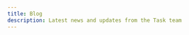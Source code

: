 ```yaml
---
title: Blog
description: Latest news and updates from the Task team
---
```


<BlogPost
title="The Saga of Improving Windows Compatiblity: Announcing Built-in Core Utilities"
url="/blog/windows-core-utils"
date="2025-08-26"
author="andreynering"
description="When I started Task back in 2017, one of my biggest goals was to build a task runner that would work well on all major platforms, including Windows. At the time, I was using Windows as my main platform, and it caught my attention how much of a pain it was to get a working version of Make on Windows, for example."
:tags="['windows', 'core-utils']"
/>

<BlogPost
title="Any Variables"
url="/blog/any-variables"
date="2024-05-09"
author="pd93"
description="Task has always had variables, but even though you were able to define them using different YAML types, they would always be converted to strings by Task. This limited users to string manipulation and encouraged messy workarounds for simple problems. Starting from v3.37.0, this is no longer the case! Task now supports most variable types, including booleans, integers, floats and arrays!"
:tags="['experiments', 'variables']"
/>

<BlogPost
title="Introducing Experiments"
url="/blog/task-in-2023"
date="2023-09-02"
author="pd93"
description="A look at where Task is, where it's going and how we're going to get there. Lately, Task has been growing extremely quickly and I've found myself thinking a lot about the future of the project and how we continue to evolve and grow. I'm not much of a writer, but I think one of the things we could do better is to communicate these kinds of thoughts to the community."
:tags="['roadmap', 'experiments', 'community']"
/>
